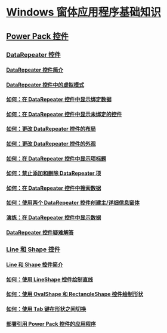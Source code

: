 # [Windows 窗体应用程序基础知识](index.md)
## [Power Pack 控件](power-packs-controls.md)
### [DataRepeater 控件](datarepeater-control-visual-studio.md)
#### [DataRepeater 控件简介](introduction-to-the-datarepeater-control-visual-studio.md)
#### [DataRepeater 控件中的虚拟模式](virtual-mode-in-the-datarepeater-control-visual-studio.md)
#### [如何：在 DataRepeater 控件中显示绑定数据](how-to-display-bound-data-in-a-datarepeater-control-visual-studio.md)
#### [如何：在 DataRepeater 控件中显示未绑定的控件](how-to-display-unbound-controls-in-a-datarepeater-control-visual-studio.md)
#### [如何：更改 DataRepeater 控件的布局](how-to-change-the-layout-of-a-datarepeater-control-visual-studio.md)
#### [如何：更改 DataRepeater 控件的外观](how-to-change-the-appearance-of-a-datarepeater-control-visual-studio.md)
#### [如何：在 DataRepeater 控件中显示项标题](how-to-display-item-headers-in-a-datarepeater-control-visual-studio.md)
#### [如何：禁止添加和删除 DataRepeater 项](how-to-disable-adding-and-deleting-datarepeater-items-visual-studio.md)
#### [如何：在 DataRepeater 控件中搜索数据](how-to-search-data-in-a-datarepeater-control-visual-studio.md)
#### [如何：使用两个 DataRepeater 控件创建主/详细信息窗体](how-to-create-a-master-detail-form-by-using-two-datarepeater-controls.md)
#### [演练：在 DataRepeater 控件中显示数据](walkthrough-displaying-data-in-a-datarepeater-control-visual-studio.md)
#### [DataRepeater 控件疑难解答](troubleshooting-the-datarepeater-control-visual-studio.md)
### [Line 和 Shape 控件](line-and-shape-controls-visual-studio.md)
#### [Line 和 Shape 控件简介](introduction-to-the-line-and-shape-controls-visual-studio.md)
#### [如何：使用 LineShape 控件绘制直线](how-to-draw-lines-with-the-lineshape-control-visual-studio.md)
#### [如何：使用 OvalShape 和 RectangleShape 控件绘制形状](how-to-draw-shapes-with-the-ovalshape-and-rectangleshape-controls.md)
#### [如何：使用 Tab 键在形状之间切换](how-to-enable-tabbing-between-shapes-visual-studio.md)
#### [部署引用 Power Pack 控件的应用程序](deploying-applications-that-reference-power-packs-controls-visual-studio.md)